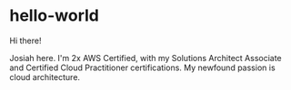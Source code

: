 # hello-world

Hi there!

Josiah here. I'm 2x AWS Certified, with my Solutions Architect Associate and Certified Cloud Practitioner certifications.
My newfound passion is cloud architecture.
